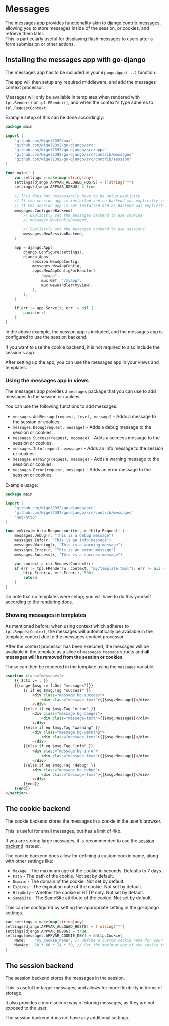 # Messages

The messages app provides functionality akin to django.contrib.messages, allowing you to store messages inside of the session, or cookies, and retrieve them later.  
This is particularly useful for displaying flash messages to users after a form submission or other actions.

## Installing the messages app with go-django

The messages app has to be included in your `django.Apps(...)` function.

The app will then setup any required middleware, and add the messages context processor.

Messages will only be available in templates when rendered with `tpl.Render()` or `tpl.FRender()`, and when the context's type adheres to `tpl.RequestContext`.

Example setup of this can be done accordingly:

```go
package main

import (
    "github.com/Nigel2392/mux"
    "github.com/Nigel2392/go-django/src"
    "github.com/Nigel2392/go-django/src/apps"
    "github.com/Nigel2392/go-django/src/contrib/messages"
    "github.com/Nigel2392/go-django/src/contrib/session"
)

func main() {
    var settings = make(map[string]any)
    settings[django.APPVAR_ALLOWED_HOSTS] = []string{"*"}
    settings[django.APPVAR_DEBUG] = true
   
    // This does not nescessarily have to be setup explicity.
    // If the session app is installed and no backend was explicitly configured; the session backend will be used automatically.
    // If the session app is not installed and no backend was explicitly configured; the cookie backend will be used automatically.
    messages.ConfigureBackend(
        // Explicitly set the messages backend to use cookies
        // messages.NewCookieBackend,
   
        // Explicitly set the messages backend to use sessions
        messages.NewSessionBackend,
    )

    app = django.App(
        django.Configure(settings),
        django.Apps(
            session.NewAppConfig,
            messages.NewAppConfig,
            apps.NewAppConfigForHandler(
                "myapp", 
                mux.GET, "/myapp", 
                mux.NewHandler(myView),
            ),
        ),
    )

    if err := app.Serve(); err != nil {
        panic(err)
    }
}
```

In the above example, the session app is included, and the messages app is configured to use the session backend.

If you want to use the cookie backend, it is not required to also include the session's app.

After setting up the app, you can use the messages app in your views and templates.

### Using the messages app in views

The messages app provides a `messages` package that you can use to add messages to the session or cookies.

You can use the following functions to add messages:

- `messages.AddMessage(request, level, message)` - Adds a message to the session or cookies.
- `messages.Debug(request, message)` - Adds a debug message to the session or cookies.
- `messages.Success(request, message)` - Adds a success message to the session or cookies.
- `messages.Info(request, message)` - Adds an info message to the session or cookies.
- `messages.Warning(request, message)` - Adds a warning message to the session or cookies.
- `messages.Error(request, message)` - Adds an error message to the session or cookies.

Example usage:

```go
package main

import (
    "github.com/Nigel2392/go-django/src"
    "github.com/Nigel2392/go-django/src/contrib/messages"
    "net/http"
)

func myView(w http.ResponseWriter, r *http.Request) {
    messages.Debug(r, "This is a debug message")
    messages.Info(r, "This is an info message")
    messages.Warning(r, "This is a warning message")
    messages.Error(r, "This is an error message")
    messages.Success(r, "This is a success message")

    var context = ctx.RequestContext(r)
    if err := tpl.FRender(w, context, "my/template.tmpl"); err != nil {
        http.Error(w, err.Error(), 500)
        return
    }
}
```

Do note that no templates were setup; you will have to do this yourself according to the [rendering docs](../rendering.md).

### Showing messages in templates

As mentioned before; when using context which adheres to `tpl.RequestContext`, the messages will automatically be available in the template context due to the messages context processor.

After the context processor has been executed, the messages will be available in the template as a slice of `messages.Message` structs and **all messages will be removed from the session or cookies**.

These can then be rendered in the template using the `messages` variable.

```html
<section class="messages">
    {{ $ctx := . }}
    {{range $msg := (.Get "messages")}}
        {{ if eq $msg.Tag "success" }}
            <div class="message bg-success">
                <div class="message-text">{{$msg.Message}}</div>
            </div>
        {{else if eq $msg.Tag "error" }}
            <div class="message bg-danger">
                <div class="message-text">{{$msg.Message}}</div>
            </div>
        {{else if eq $msg.Tag "warning" }}
            <div class="message bg-warning">
                <div class="message-text">{{$msg.Message}}</div>
            </div>
        {{else if eq $msg.Tag "info" }}
            <div class="message bg-info">
                <div class="message-text">{{$msg.Message}}</div>
            </div>
        {{else if eq $msg.Tag "debug" }}
            <div class="message bg-debug">
                <div class="message-text">{{$msg.Message}}</div>
            </div>
        {{end}}
    {{end}}
</section>
```

## The cookie backend

The cookie backend stores the messages in a cookie in the user's browser.

This is useful for small messages, but has a limit of 4kb.

If you are storing large messages, it is recommended to use the [session backend](#the-session-backend) instead.

The cookie backend does allow for defining a custom cookie name, along with other settings like:

- `MaxAge` - The maximum age of the cookie in seconds. Defaults to 7 days.
- `Path` - The path of the cookie. Not set by default.
- `Domain` - The domain of the cookie. Not set by default.
- `Expires` - The expiration date of the cookie. Not set by default.
- `HttpOnly` - Whether the cookie is HTTP only. Not set by default.
- `SameSite` - The SameSite attribute of the cookie. Not set by default.

This can be configured by setting the appropriate setting in the go-django settings.

```go
var settings = make(map[string]any)
settings[django.APPVAR_ALLOWED_HOSTS] = []string{"*"}
settings[django.APPVAR_DEBUG] = true
settings[messages.APPVAR_COOKIE_KEY] = &http.Cookie{
    Name:    "my_cookie_name", // Define a custom cookie name for your messages cookie backend.
    MaxAge:  60 * 60 * 24 * 30, // Set the maximum age of the cookie to 30 days.
}
```

## The session backend

The session backend stores the messages in the session.

This is useful for larger messages, and allows for more flexibility in terms of storage.

It also provides a more secure way of storing messages, as they are not exposed to the user.

The session backend does not have any additional settings.
